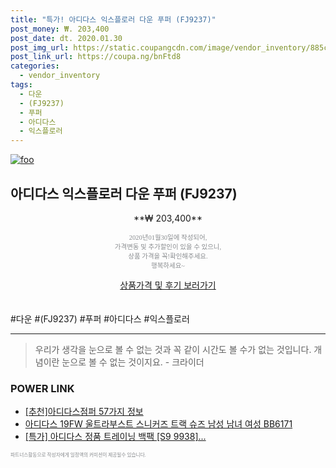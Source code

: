 ```yaml
--- 
title: "특가! 아디다스 익스플로러 다운 푸퍼 (FJ9237)" 
post_money: ₩. 203,400 
post_date: dt. 2020.01.30 
post_img_url: https://static.coupangcdn.com/image/vendor_inventory/885c/ff8b03a4ae493edeabacf2fd8052656dedbdd52694c5f445502351f3a992.jpg 
post_link_url: https://coupa.ng/bnFtd8 
categories: 
  - vendor_inventory 
tags: 
  - 다운 
  - (FJ9237) 
  - 푸퍼 
  - 아디다스 
  - 익스플로러 
--- 
```

[![foo](https://static.coupangcdn.com/image/vendor_inventory/885c/ff8b03a4ae493edeabacf2fd8052656dedbdd52694c5f445502351f3a992.jpg)](https://coupa.ng/bnFtd8) 

## 아디다스 익스플로러 다운 푸퍼 (FJ9237) 
<p style="text-align: center;">**₩ 203,400**</p> 
<p style="text-align: center;"><span style="color: #898c8f; font-family: Georgia,Times,serif; font-size: 0.75em;">2020년01월30일에 작성되어, <br>가격변동 및 추가할인이 있을 수 있으니,<br> 상품 가격을 꼭!확인해주세요.<br>행복하세요~</span> 
</p>	 
<div markdown="0" style="text-align: center;"><a href="https://coupa.ng/bnFtd8" class="btn btn--success">상품가격 및 후기 보러가기</a></div> 
<br><br> 
  #다운 #(FJ9237) #푸퍼 #아디다스 #익스플로러 
<hr> 

> 우리가 생각을 눈으로 볼 수 없는 것과 꼭 같이 시간도 볼 수가 없는 것입니다. 개념이란 눈으로 볼 수 없는 것이지요. - 크라이더 


### POWER LINK

* <a href="https://blog.naver.com/fasyy4321/221790655155" target="_blank">[추천]아디다스점퍼 57가지 정보</a>
* <a href="https://blog.naver.com/sakai111/221784418690" target="_blank">아디다스 19FW 울트라부스트 스니커즈 트랙 슈즈 남성 남녀 여성 BB6171</a>
* <a href="https://blog.naver.com/an0733/221789705730" target="_blank">[특가] 아디다스 정품 트레이닝 백팩 [S9 9938]...</a>

<span style="color: #898c8f; font-family: Georgia,Times,serif; font-size: 0.55em;">파트너스활동으로 작성자에게 일정액의 커미션이 제공될수 있습니다.</span> 
